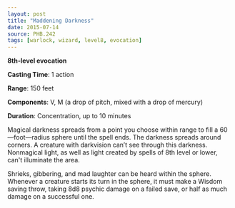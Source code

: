 ```yaml
---
layout: post
title: "Maddening Darkness"
date: 2015-07-14
source: PHB.242
tags: [warlock, wizard, level8, evocation]
---
```


**8th-level evocation**

**Casting Time**: 1 action

**Range**: 150 feet

**Components**: V, M (a drop of pitch, mixed with a drop of mercury)

**Duration**: Concentration, up to 10 minutes

Magical darkness spreads from a point you choose within range to fill a 60—foot—radius sphere until the spell ends. The darkness spreads around corners. A creature
with darkvision can’t see through this darkness. Nonmagical light, as well as light created by spells of 8th level or lower, can't illuminate the area.

Shrieks, gibbering, and mad laughter can be heard within the sphere. Whenever a creature starts its turn in the sphere, it must make a Wisdom saving throw, taking
8d8 psychic damage on a failed save, or half as much damage on a successful one.